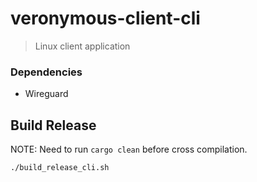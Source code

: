 # veronymous-client-cli

> Linux client application

### Dependencies

* Wireguard

## Build Release

NOTE: Need to run `cargo clean` before cross compilation.

`./build_release_cli.sh`
